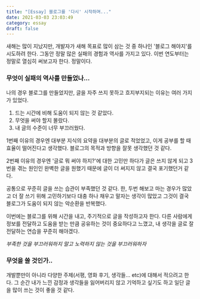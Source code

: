 ```yaml
---
title: "[Essay] 블로그를 '다시' 시작하며..."
date: 2021-03-03 23:03:49
category: essay
draft: false
---
```


새해는 많이 지났지만, 개발자가 새해 목표로 많이 삼는 것 중 하나인 '블로그 해야지'를 시도하려 한다. 그동안 정말 많은 실패의 경험과 역사를 가지고 있다. 이번 연도부터는 정말로 열심히 써보고자 한다. 정말이다.

### 무엇이 실패의 역사를 만들었나...
나의 경우 블로그를 만들었지만, 글을 자주 쓰지 못하고 흐지부지되는 이유는 여러 가지가 있었다.

1. 드는 시간에 비해 도움이 되지 않는 것 같았다. 
2. 무엇을 써야 할지 몰랐다.
3. 내 글의 수준이 너무 부끄러웠다.

1번째 이유의 경우엔 대부분 지식의 요약을 대부분의 글로 적었었고, 이게 공부를 할 때 효율이 떨어진다고 생각했다. 블로그의 목적과 방향을 잘못 생각했던 것 같다.

2번째 이유의 경우엔 '글로 뭐 써야 하지?'에 대한 고민만 하다가 글은 쓰지 않게 되고 3번을 겪는 원인인 완벽한 글을 원했기 때문에 글이 더 써지지 않고 결국 포기했던거 같다. 

공통으로 꾸준히 글을 쓰는 습관이 부족했던 것 같다. 한, 두번 해보고 마는 경우가 많았고 더 잘 쓰기 위해 고민하기보다 대충 하나 채우고 말자는 생각이 많았고 그것이 결국 블로그가 도움이 되지 않는 악순환을 반복했다.

이번에는 블로그를 위해 시간을 내고, 주기적으로 글을 작성하고자 한다. 다른 사람에게 정보를 전달하고 도움을 받는 만큼 공유하는 것이 중요하다고 느꼈고, 내 생각을 글로 잘 전달하는 연습을 꾸준히 해야겠다. 

*부족한 것을 부끄러워하지 말고 노력하지 않는 것을 부끄러워하자*

### 무엇을 쓸 것인가..

개발뿐만이 아니라 다양한 주제(서평, 영화 후기, 생각들... etc)에 대해서 적으려고 한다. 그 순간 내가 느낀 감정과 생각들을 잃어버리지 않고 기억하고 싶기도 하고 일단 글을 많이 쓰는 것이 좋을 것 같다. 